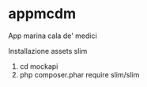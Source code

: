 # appmcdm
App marina cala de' medici


Installazione assets slim

1) cd mockapi
2) php composer.phar require slim/slim